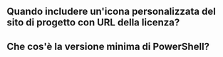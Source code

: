 

## Quando includere un'icona personalizzata del sito di progetto con URL della licenza?


## Che cos'è la versione minima di PowerShell?


<!--HONumber=Aug16_HO3-->


